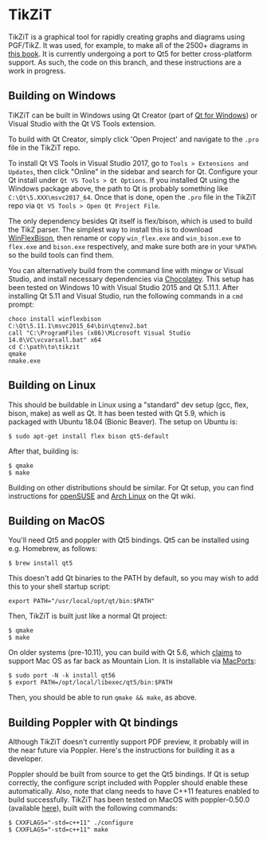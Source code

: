 
# TikZiT

TikZiT is a graphical tool for rapidly creating graphs and diagrams using PGF/TikZ. It was used, for example, to make all of the 2500+ diagrams in <a href="http://cambridge.org/pqp">this book</a>. It is currently undergoing a port to Qt5 for better cross-platform support. As such, the code on this branch, and these instructions are a work in progress.

## Building on Windows

TiKZiT can be built in Windows using Qt Creator (part of <a href="http://doc.qt.io/qt-5/windows-support.html">Qt for Windows</a>) or Visual Studio with the Qt VS Tools extension.

To build with Qt Creator, simply click 'Open Project' and navigate to the `.pro` file in the TikZiT repo.

To install Qt VS Tools in Visual Studio 2017, go to `Tools > Extensions and Updates`, then click "Online" in the sidebar and search for Qt. Configure your Qt install under `Qt VS Tools > Qt Options`. If you installed Qt using the Windows package above, the path to Qt is probably something like `C:\Qt\5.XXX\msvc2017_64`. Once that is done, open the `.pro` file in the TikZiT repo via `Qt VS Tools > Open Qt Project File`.

The only dependency besides Qt itself is flex/bison, which is used to build the TikZ parser. The simplest way to install this is to download <a href="https://github.com/lexxmark/winflexbison">WinFlexBison</a>, then rename or copy `win_flex.exe` and `win_bison.exe` to `flex.exe` and `bison.exe` respectively, and make sure both are in your `%PATH%` so the build tools can find them.

You can alternatively build from the command line with mingw or Visual Studio, and install necessary dependencies via <a href="https://chocolatey.org">Chocolatey</a>. This setup has been tested on Windows 10 with Visual Studio 2015 and Qt 5.11.1. After installing Qt 5.11 and Visual Studio, run the following commands in a `cmd` prompt:

    
    choco install winflexbison
    C:\Qt\5.11.1\msvc2015_64\bin\qtenv2.bat
    call "C:\ProgramFiles (x86)\Microsoft Visual Studio 14.0\VC\vcvarsall.bat" x64
    cd C:\path\to\tikzit
    qmake
    nmake.exe



## Building on Linux

This should be buildable in Linux using a "standard" dev setup (gcc, flex, bison, make) as well as Qt. It has been tested with Qt 5.9, which is packaged with Ubuntu 18.04 (Bionic Beaver). The setup on Ubuntu is:

    $ sudo apt-get install flex bison qt5-default

After that, building is:

    $ qmake
    $ make

Building on other distributions should be similar. For Qt setup, you can find instructions for <a href="https://wiki.qt.io/Install_Qt_5_on_openSUSE">openSUSE</a> and <a href="https://wiki.archlinux.org/index.php/qt">Arch Linux</a> on the Qt wiki.


## Building on MacOS

You'll need Qt5 and poppler with Qt5 bindings. Qt5 can be installed using e.g. Homebrew, as follows:

    $ brew install qt5

This doesn't add Qt binaries to the PATH by default, so you may wish to add this to your shell startup script:

    export PATH="/usr/local/opt/qt/bin:$PATH"

Then, TikZiT is built just like a normal Qt project:

    $ qmake
    $ make


On older systems (pre-10.11), you can build with Qt 5.6, which <a href="http://doc.qt.io/qt-5/supported-platforms-and-configurations.html">claims</a> to support Mac OS as far back as Mountain Lion. It is installable via <a href="https://www.macports.org">MacPorts</a>:

    $ sudo port -N -k install qt56
    $ export PATH=/opt/local/libexec/qt5/bin:$PATH

Then, you should be able to run `qmake && make`, as above.




## Building Poppler with Qt bindings

Although TikZiT doesn't currently support PDF preview, it probably will in the near future via Poppler. Here's the instructions for building it as a developer.

Poppler should be built from source to get the Qt5 bindings. If Qt is setup correctly, the configure script included with Poppler should enable these automatically. Also, note that clang needs to have C++11 features enabled to build successfully. TikZiT has been tested on MacOS with poppler-0.50.0 (available <a href="https://poppler.freedesktop.org/releases.html">here</a>), built with the following commands:

    $ CXXFLAGS="-std=c++11" ./configure
    $ CXXFLAGS="-std=c++11" make

